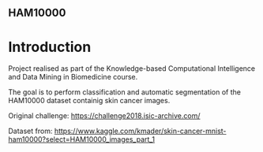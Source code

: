 ## HAM10000

# Introduction
Project realised as part of the Knowledge-based Computational Intelligence and Data Mining in Biomedicine course. 

The goal is to perform classification and automatic segmentation of the HAM10000 dataset containig skin cancer images.

Original challenge: https://challenge2018.isic-archive.com/

Dataset from: https://www.kaggle.com/kmader/skin-cancer-mnist-ham10000?select=HAM10000_images_part_1
